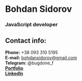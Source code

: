 # Bohdan Sidorov

### JavaScript developer

## Contact info:

**Phone:** +38 093 310 5195<br/>
**E-mail:** bohdansidorov@gmail.com<br/>
**Telegram:** @bugdone_f<br/>
**[Portfolio](https://freecree.github.io/)**<br/>
**[LinkedIn](https://www.linkedin.com/in/bohdan-sidorov-5223b0202/)**<br/>




